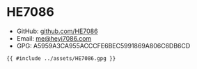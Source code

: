 # HE7086

- GitHub: [github.com/HE7086](https://github.com/HE7086)
- Email: [me@heyi7086.com](mailto:me@heyi7086.com)
- GPG: A5959A3CA955ACCCFE6BEC5991869A806C6DB6CD
```
{{ #include ../assets/HE7086.gpg }}
```
